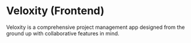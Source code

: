# Veloxity (Frontend)

Veloxity is a comprehensive project management app designed from the ground up with collaborative features in mind.
